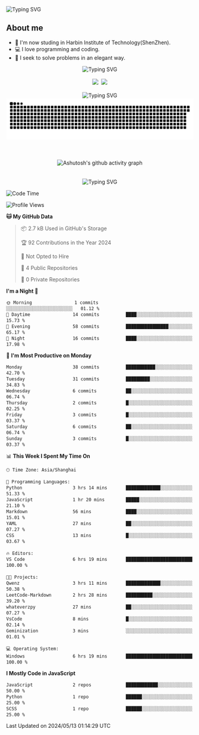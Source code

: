 <img src="https://readme-typing-svg.demolab.com?font=Fira+Code&weight=200&size=100&pause=1000&color=3986FF&center=true&vCenter=true&random=false&width=2000&height=160&lines=Hi+there!+++o(*%5E%E2%96%BD%5E*)%E2%94%9B;console.log(%22Hello+World!%22)" alt="Typing SVG" />

## About me
- 🏫 I'm now studing in Harbin Institute of Technology(ShenZhen).
- 💻 I love programming and coding.
- 🍷 I seek to solve problems in an elegant way.

<div align="center">
  <img src="https://readme-typing-svg.demolab.com?font=Fira+Code&weight=200&size=50&pause=1000&color=3986FF&center=true&vCenter=true&random=false&width=2000&height=100&lines=Here+are+my+stats..." alt="Typing SVG" />
  <br><br>
  <img height="140px" src="https://github-readme-stats-git-masterrstaa-rickstaa.vercel.app/api?username=whateverzpy&hide_title=true&hide_border=true&show_icons=true&include_all_commits=true&line_height=21text_color=000&icon_color=000&bg_color=0,ea6161,ffc64d,fffc4d,52fa5a&theme=graywhite" />&nbsp;&nbsp;<img height="140px" src="https://github-readme-stats-git-masterrstaa-rickstaa.vercel.app/api/top-langs/?username=whateverzpy&hide_title=true&hide_border=true&langs_count=6&text_color=000&icon_color=fff&bg_color=0,52fa5a,4dfcff,c64dff&theme=graywhite" />
  <br><br>
  <img src="https://readme-typing-svg.demolab.com?font=Fira+Code&weight=200&size=50&pause=1000&color=3986FF&center=true&vCenter=true&random=false&width=2000&height=100&lines=Here+are+my+contributions..." alt="Typing SVG" />
  <picture>
    <source media="(prefers-color-scheme: dark)" srcset="https://raw.githubusercontent.com/whateverzpy/whateverzpy/main/assets/github-snake-dark.svg" />
    <source media="(prefers-color-scheme: light)" srcset="https://raw.githubusercontent.com/whateverzpy/whateverzpy/main/assets/github-snake.svg" />
    <img alt="github-snake" src="https://raw.githubusercontent.com/whateverzpy/whateverzpy/main/assets/github-snake.svg" />
  </picture>
  <br><br><br><br>
  <picture>
    <source media="(prefers-color-scheme: dark)" 
          srcset="https://github-readme-activity-graph.vercel.app/graph?username=whateverzpy&theme=tokyo-night" />
    <source media="(prefers-color-scheme: light)" 
          srcset="https://github-readme-activity-graph.vercel.app/graph?username=whateverzpy&theme=tokyo-day" />
    <img alt="Ashutosh's github activity graph" 
       src="https://github-readme-activity-graph.vercel.app/graph?username=whateverzpy&theme=tokyo-day" 
       width="860px"/>
  </picture>
  <br><br><br>
  <img src="https://readme-typing-svg.demolab.com?font=Fira+Code&weight=200&size=120&pause=1000&color=3986FF&center=true&vCenter=true&random=false&width=2000&height=180&lines=INFINITE+PROGRESS" alt="Typing SVG" />
</div>

<!--START_SECTION:waka-->
![Code Time](http://img.shields.io/badge/Code%20Time-6%20hrs%2019%20mins-blue)

![Profile Views](http://img.shields.io/badge/Profile%20Views-520-blue)

**🐱 My GitHub Data** 

> 📦 2.7 kB Used in GitHub's Storage 
 > 
> 🏆 92 Contributions in the Year 2024
 > 
> 🚫 Not Opted to Hire
 > 
> 📜 4 Public Repositories 
 > 
> 🔑 0 Private Repositories 
 > 
**I'm a Night 🦉** 

```text
🌞 Morning                1 commits           ░░░░░░░░░░░░░░░░░░░░░░░░░   01.12 % 
🌆 Daytime                14 commits          ████░░░░░░░░░░░░░░░░░░░░░   15.73 % 
🌃 Evening                58 commits          ████████████████░░░░░░░░░   65.17 % 
🌙 Night                  16 commits          ████░░░░░░░░░░░░░░░░░░░░░   17.98 % 
```
📅 **I'm Most Productive on Monday** 

```text
Monday                   38 commits          ███████████░░░░░░░░░░░░░░   42.70 % 
Tuesday                  31 commits          █████████░░░░░░░░░░░░░░░░   34.83 % 
Wednesday                6 commits           ██░░░░░░░░░░░░░░░░░░░░░░░   06.74 % 
Thursday                 2 commits           █░░░░░░░░░░░░░░░░░░░░░░░░   02.25 % 
Friday                   3 commits           █░░░░░░░░░░░░░░░░░░░░░░░░   03.37 % 
Saturday                 6 commits           ██░░░░░░░░░░░░░░░░░░░░░░░   06.74 % 
Sunday                   3 commits           █░░░░░░░░░░░░░░░░░░░░░░░░   03.37 % 
```


📊 **This Week I Spent My Time On** 

```text
🕑︎ Time Zone: Asia/Shanghai

💬 Programming Languages: 
Python                   3 hrs 14 mins       █████████████░░░░░░░░░░░░   51.33 % 
JavaScript               1 hr 20 mins        █████░░░░░░░░░░░░░░░░░░░░   21.10 % 
Markdown                 56 mins             ████░░░░░░░░░░░░░░░░░░░░░   15.01 % 
YAML                     27 mins             ██░░░░░░░░░░░░░░░░░░░░░░░   07.27 % 
CSS                      13 mins             █░░░░░░░░░░░░░░░░░░░░░░░░   03.67 % 

🔥 Editors: 
VS Code                  6 hrs 19 mins       █████████████████████████   100.00 % 

🐱‍💻 Projects: 
Qwenz                    3 hrs 11 mins       █████████████░░░░░░░░░░░░   50.38 % 
LeetCode-Markdown        2 hrs 28 mins       ██████████░░░░░░░░░░░░░░░   39.20 % 
whateverzpy              27 mins             ██░░░░░░░░░░░░░░░░░░░░░░░   07.27 % 
VsCode                   8 mins              █░░░░░░░░░░░░░░░░░░░░░░░░   02.14 % 
Geminization             3 mins              ░░░░░░░░░░░░░░░░░░░░░░░░░   01.01 % 

💻 Operating System: 
Windows                  6 hrs 19 mins       █████████████████████████   100.00 % 
```

**I Mostly Code in JavaScript** 

```text
JavaScript               2 repos             ████████████░░░░░░░░░░░░░   50.00 % 
Python                   1 repo              ██████░░░░░░░░░░░░░░░░░░░   25.00 % 
SCSS                     1 repo              ██████░░░░░░░░░░░░░░░░░░░   25.00 % 
```




 Last Updated on 2024/05/13 01:14:29 UTC
<!--END_SECTION:waka-->


<!--
**whateverzpy/whateverzpy** is a ✨ _special_ ✨ repository because its `README.md` (this file) appears on your GitHub profile.

Here are some ideas to get you started:

- 🔭 I’m currently working on ...
- 🌱 I’m currently learning ...
- 👯 I’m looking to collaborate on ...
- 🤔 I’m looking for help with ...
- 💬 Ask me about ...
- 📫 How to reach me: ...
- 😄 Pronouns: ...
- ⚡ Fun fact: ...
-->
